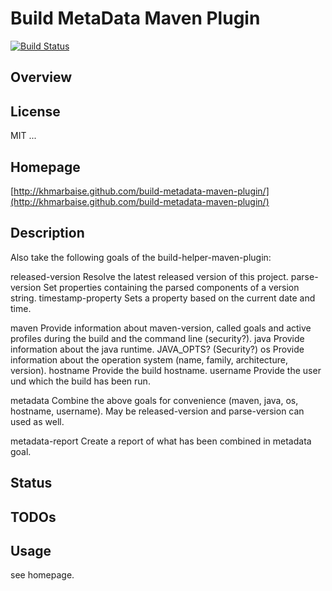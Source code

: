 Build MetaData Maven Plugin
===========================

[![Build Status](https://buildhive.cloudbees.com/job/khmarbaise/job/build-metadata-maven-plugin/badge/icon)](https://buildhive.cloudbees.com/job/khmarbaise/job/build-metadata-maven-plugin/)

Overview
--------


License
-------
MIT ...

Homepage
--------
[http://khmarbaise.github.com/build-metadata-maven-plugin/](http://khmarbaise.github.com/build-metadata-maven-plugin/)

Description
-----------

Also take the following goals of the build-helper-maven-plugin:

released-version       Resolve the latest released 
                       version of this project.
parse-version          Set properties containing the parsed 
                       components of a version string.
timestamp-property     Sets a property based on the current
                       date and time.


maven                  Provide information about maven-version,
                       called goals and active profiles 
                       during the build and the command line 
                       (security?).
java                   Provide information about the java 
                       runtime. JAVA_OPTS? (Security?)
os                     Provide information about the 
                       operation system (name, family, 
                       architecture, version).
hostname               Provide the build hostname.
username               Provide the user und which the build
                       has been run.

metadata               Combine the above goals for convenience
                       (maven, java, os, hostname, username).
                       May be released-version and parse-version
                       can used as well.

metadata-report        Create a report of what has been
                       combined in metadata goal.




Status
------


TODOs
-----

Usage
-----

see homepage.
